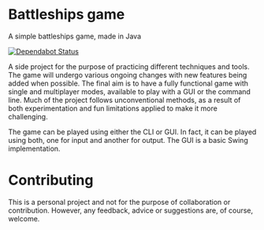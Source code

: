 # Battleships game
A simple battleships game, made in Java

[![Dependabot Status](https://api.dependabot.com/badges/status?host=github&repo=RomanJRW/battleships)](https://dependabot.com)

A side project for the purpose of practicing different techniques and tools. The game will undergo various ongoing changes with new features being added when possible. The final aim is to have a fully functional game with single and multiplayer modes, available to play with a GUI or the command line. Much of the project follows unconventional methods, as a result of both experimentation and fun limitations applied to make it more challenging.

The game can be played using either the CLI or GUI. In fact, it can be played using both, one for input and another for output. The GUI is a basic Swing implementation.

# Contributing
This is a personal project and not for the purpose of collaboration or contribution. However, any feedback, advice or suggestions are, of course, welcome.
